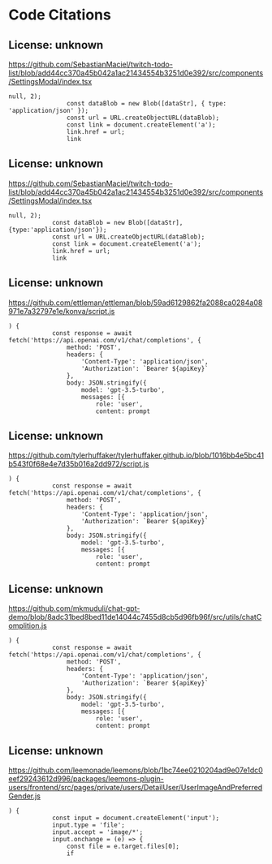 # Code Citations

## License: unknown
https://github.com/SebastianMaciel/twitch-todo-list/blob/add44cc370a45b042a1ac21434554b3251d0e392/src/components/SettingsModal/index.tsx

```
null, 2);
                const dataBlob = new Blob([dataStr], { type: 'application/json' });
                const url = URL.createObjectURL(dataBlob);
                const link = document.createElement('a');
                link.href = url;
                link
```


## License: unknown
https://github.com/SebastianMaciel/twitch-todo-list/blob/add44cc370a45b042a1ac21434554b3251d0e392/src/components/SettingsModal/index.tsx

```
null, 2);
            const dataBlob = new Blob([dataStr], {type:'application/json'});
            const url = URL.createObjectURL(dataBlob);
            const link = document.createElement('a');
            link.href = url;
            link
```


## License: unknown
https://github.com/ettleman/ettleman/blob/59ad6129862fa2088ca0284a08971e7a32797e1e/konva/script.js

```
) {
            const response = await fetch('https://api.openai.com/v1/chat/completions', {
                method: 'POST',
                headers: {
                    'Content-Type': 'application/json',
                    'Authorization': `Bearer ${apiKey}`
                },
                body: JSON.stringify({
                    model: 'gpt-3.5-turbo',
                    messages: [{
                        role: 'user',
                        content: prompt
```


## License: unknown
https://github.com/tylerhuffaker/tylerhuffaker.github.io/blob/1016bb4e5bc41b543f0f68e4e7d35b016a2dd972/script.js

```
) {
            const response = await fetch('https://api.openai.com/v1/chat/completions', {
                method: 'POST',
                headers: {
                    'Content-Type': 'application/json',
                    'Authorization': `Bearer ${apiKey}`
                },
                body: JSON.stringify({
                    model: 'gpt-3.5-turbo',
                    messages: [{
                        role: 'user',
                        content: prompt
```


## License: unknown
https://github.com/mkmuduli/chat-gpt-demo/blob/8adc31bed8bed11de14044c7455d8cb5d96fb96f/src/utils/chatComplition.js

```
) {
            const response = await fetch('https://api.openai.com/v1/chat/completions', {
                method: 'POST',
                headers: {
                    'Content-Type': 'application/json',
                    'Authorization': `Bearer ${apiKey}`
                },
                body: JSON.stringify({
                    model: 'gpt-3.5-turbo',
                    messages: [{
                        role: 'user',
                        content: prompt
```


## License: unknown
https://github.com/leemonade/leemons/blob/1bc74ee0210204ad9e07e1dc0eef29243612d996/packages/leemons-plugin-users/frontend/src/pages/private/users/DetailUser/UserImageAndPreferredGender.js

```
) {
            const input = document.createElement('input');
            input.type = 'file';
            input.accept = 'image/*';
            input.onchange = (e) => {
                const file = e.target.files[0];
                if
```

